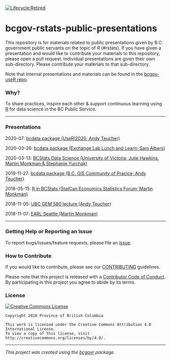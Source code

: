 [![Lifecycle:Retired](https://img.shields.io/badge/Lifecycle-Retired-d45500)](https://github.com/bcgov/repomountie/blob/master/doc/lifecycle-badges.md)


bcgov-rstats-public-presentations
============================

This repository is for materials related to public presentations given by B.C. government public servants on the topic of R (#rstats). If you have given a presentation and would like to contribute your materials to this repository, please open a pull request. Individual presentations are given their own sub-directory. Please contribute your materials to that sub-directory.

Note that internal presentations and materials can be found in the [bcgov-useR repo](https://github.com/bcgov/bcgov-useR).

### Why?
To share practices, inspire each other & support continuous learning using [R](https://www.r-project.org/) for data science in the BC Public Service.

***

### Presentations

2020-07: [bcdata package (UseR!2020; Andy Teucher)](https://github.com/bcgov/bcgov-rstats-public-presentations/tree/master/2020-07-UseR2020-bcdata)

2020-03-26: [bcdata package (Exchange Lab Lunch and Learn; Sam Albers)](https://github.com/bcgov/bcgov-rstats-public-presentations/tree/master/2020-03-26_bcdata_lunch_and_learn)

2020-03-13: [BCStats Data Science (University of Victoria; Julie Hawkins, Martin Monkman & Stephanie Yurchak)](https://github.com/bcgov/bcgov-rstats-public-presentations/tree/master/2020-03-13_UVic_Matrix)

2019-11-27: [bcdata package (B.C. GIS Community of Pracice; Andy Teucher)](https://github.com/bcgov/bcgov-rstats-public-presentations/tree/master/2019-11-27_bcdata_GIS_CoP_F2F)

2018-05-15: [R in BCStats (StatCan Economics Statistics Forum; Martin Monkman)](https://github.com/bcgov/bcgov-rstats-public-presentations/tree/master/2018-05-15_StatCan_EconStatsForum)

2018-11-05: [UBC GEM 580 lecture (Andy Teucher)](https://github.com/bcgov/bcgov-rstats-public-presentations/tree/master/2018-11-05_UBC_GEM580)

2018-11-07: [EARL Seattle (Martin Monkman)](https://github.com/bcgov/bcgov-rstats-public-presentations/tree/master/2018-11-07_EARL_Seattle)

***

### Getting Help or Reporting an Issue

To report bugs/issues/feature requests, please file an [issue](https://github.com/bcgov/bcgov-useR/issues/).

### How to Contribute

If you would like to contribute, please see our [CONTRIBUTING](CONTRIBUTING.md) guidelines.

Please note that this project is released with a [Contributor Code of Conduct](CODE_OF_CONDUCT.md). By participating in this project you agree to abide by its terms.

### License

[![Creative Commons License](https://i.creativecommons.org/l/by/4.0/88x31.png)](http://creativecommons.org/licenses/by/4.0/)

```
Copyright 2018 Province of British Columbia

This work is licensed under the Creative Commons Attribution 4.0 International License.
To view a copy of this license, visit http://creativecommons.org/licenses/by/4.0/.
```
---
*This project was created using the [bcgovr](https://github.com/bcgov/bcgovr) package.* 
